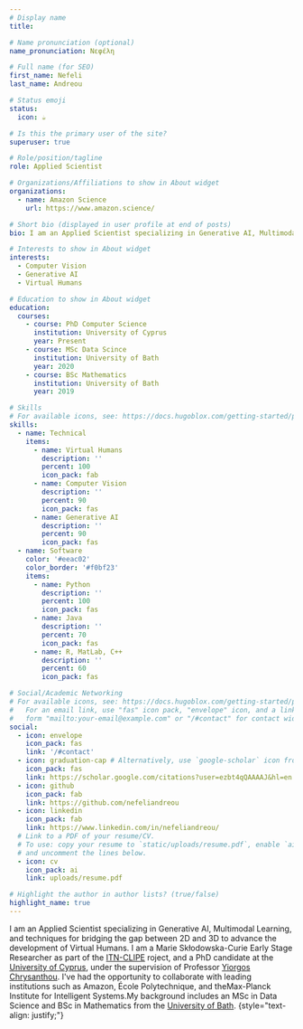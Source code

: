 ```yaml
---
# Display name
title: 

# Name pronunciation (optional)
name_pronunciation: Νεφέλη

# Full name (for SEO)
first_name: Nefeli
last_name: Andreou

# Status emoji
status:
  icon: ☕️

# Is this the primary user of the site?
superuser: true

# Role/position/tagline
role: Applied Scientist

# Organizations/Affiliations to show in About widget
organizations:
  - name: Amazon Science
    url: https://www.amazon.science/

# Short bio (displayed in user profile at end of posts)
bio: I am an Applied Scientist specializing in Generative AI, Multimodal Learning, and techniques for bridging the gap between 2D and 3D to advance the development of Virtual Humans. 

# Interests to show in About widget
interests:
  - Computer Vision
  - Generative AI
  - Virtual Humans

# Education to show in About widget
education:
  courses:
    - course: PhD Computer Science
      institution: University of Cyprus
      year: Present
    - course: MSc Data Scince
      institution: University of Bath
      year: 2020
    - course: BSc Mathematics
      institution: University of Bath
      year: 2019

# Skills
# For available icons, see: https://docs.hugoblox.com/getting-started/page-builder/#icons
skills:
  - name: Technical
    items:
      - name: Virtual Humans
        description: ''
        percent: 100
        icon_pack: fab
      - name: Computer Vision
        description: ''
        percent: 90
        icon_pack: fas
      - name: Generative AI
        description: ''
        percent: 90
        icon_pack: fas
  - name: Software
    color: '#eeac02'
    color_border: '#f0bf23'
    items:
      - name: Python
        description: ''
        percent: 100
        icon_pack: fas
      - name: Java
        description: ''
        percent: 70
        icon_pack: fas
      - name: R, MatLab, C++
        description: ''
        percent: 60
        icon_pack: fas

# Social/Academic Networking
# For available icons, see: https://docs.hugoblox.com/getting-started/page-builder/#icons
#   For an email link, use "fas" icon pack, "envelope" icon, and a link in the
#   form "mailto:your-email@example.com" or "/#contact" for contact widget.
social:
  - icon: envelope
    icon_pack: fas
    link: '/#contact'
  - icon: graduation-cap # Alternatively, use `google-scholar` icon from `ai` icon pack
    icon_pack: fas
    link: https://scholar.google.com/citations?user=ezbt4qQAAAAJ&hl=en
  - icon: github
    icon_pack: fab
    link: https://github.com/nefeliandreou
  - icon: linkedin
    icon_pack: fab
    link: https://www.linkedin.com/in/nefeliandreou/
  # Link to a PDF of your resume/CV.
  # To use: copy your resume to `static/uploads/resume.pdf`, enable `ai` icons in `params.yaml`,
  # and uncomment the lines below.
  - icon: cv
    icon_pack: ai
    link: uploads/resume.pdf

# Highlight the author in author lists? (true/false)
highlight_name: true
---
```


I am an Applied Scientist specializing in Generative AI, Multimodal Learning, and techniques for bridging the gap between 2D and 3D to advance the development of Virtual Humans. I am a Marie Skłodowska-Curie Early Stage Researcher as part of the [ITN-CLIPE](https://www.clipe-itn.eu/) roject, and a PhD candidate at the [University of Cyprus](http://www.cs.ucy.ac.cy/), under the supervision of Professor [Yiorgos Chrysanthou](https://www.cs.ucy.ac.cy/~yiorgos/). I've had the opportunity to collaborate with leading institutions such as Amazon, École Polytechnique, and theMax-Planck Institute for Intelligent Systems.My background includes an MSc in Data Science and BSc in Mathematics from the [University of Bath](https://www.bath.ac.uk/). 
{style="text-align: justify;"}
